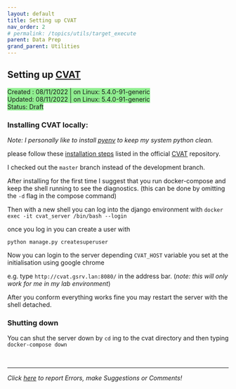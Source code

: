 ```yaml
---
layout: default
title: Setting up CVAT
nav_order: 2 
# permalink: /topics/utils/target_execute
parent: Data Prep
grand_parent: Utilities
---
```



## Setting up [CVAT][CVAT]
<span style="background-color:LightGreen">
Created : 08/11/2022 | on Linux: 5.4.0-91-generic <br />
Updated: 08/11/2022 | on Linux: 5.4.0-91-generic <br />
Status: Draft
</span>


### Installing CVAT locally:

*Note: I personally like to install [pyenv](https://github.com/pyenv/pyenv) to keep my system python clean.* <br/> 

please follow these [installation steps](https://opencv.github.io/cvat/docs/administration/basics/installation/) listed in the official [CVAT][CVAT] repository. 

I checked out the `master` branch instead of the development branch. 


After installing for the first time I suggest that you run docker-compose and keep the shell running to see the diagnostics. (this can be done by omitting the `-d` flag in the compose command) <br/>

Then with a new shell you can log into the django environment with `docker exec -it cvat_server /bin/bash --login`  

once you log in you can create a user with 

```
python manage.py createsuperuser
```
Now you can login to the server depending `CVAT_HOST` variable you set at the initialisation using google chrome

e.g. type `http://cvat.gsrv.lan:8080/` in the address bar. (*note: this will only work for me in my lab environment*)

After you conform everything works fine you may restart the server with the shell detached. 

### Shutting down

You can shut the server down by `cd` ing to the cvat directory and then typing `docker-compose down`

<br />

<!-- <span style="background-color:LightYellow"> Check the [**next topic**](../pytorch_walkthrough#Starting-Development-with-PyTorch)  </span> -->

---
*Click [here][ERRORS-SUGGESTIONS] to report Errors, make Suggestions or Comments!*

[CVAT]: https://www.cvat.ai/
[ERRORS-SUGGESTIONS]: https://github.com/ganindu7/deepnotes/issues

<!-- Latex in markdown -->
<script src="https://cdn.mathjax.org/mathjax/latest/MathJax.js?config=TeX-AMS-MML_HTMLorMML" type="text/javascript"></script>


